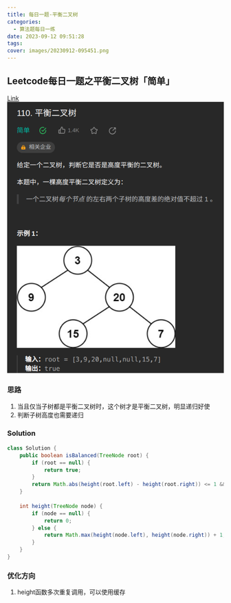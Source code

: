 ```yaml
---
title: 每日一题-平衡二叉树
categories:
  - 算法题每日一练
date: 2023-09-12 09:51:28
tags:
cover: images/20230912-095451.png
---
```


## Leetcode每日一题之平衡二叉树「简单」

[Link](https://leetcode.cn/problems/balanced-binary-tree/)
![](images/20230912-095451.png)

### 思路

1. 当且仅当子树都是平衡二叉树时，这个树才是平衡二叉树，明显递归好使
2. 判断子树高度也需要递归

### Solution

```java
class Solution {
	public boolean isBalanced(TreeNode root) {
		if (root == null) {
			return true;
		}
		return Math.abs(height(root.left) - height(root.right)) <= 1 && isBalanced(root.left) && isBalanced(root.right);
	}

	int height(TreeNode node) {
		if (node == null) {
			return 0;
		} else {
			return Math.max(height(node.left), height(node.right)) + 1;
		}
	}
}
```

### 优化方向

1. height函数多次重复调用，可以使用缓存
